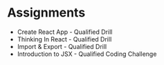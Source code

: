 # Assignments

* Create React App - Qualified Drill
* Thinking In React - Qualified Drill
* Import & Export - Qualified Drill
* Introduction to JSX - Qualified Coding Challenge